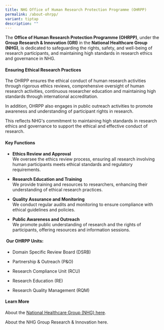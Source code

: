 ```yaml
---
title: NHG Office of Human Research Protection Programme (OHRPP)
permalink: /about-ohrpp/
variant: tiptap
description: ""
---
```

<p>The <strong>Office of Human Research Protection Programme (OHRPP)</strong>,<strong> </strong>under
the <strong>Group Research &amp; Innovation (GRI)</strong> in the <strong>National Healthcare Group (NHG)</strong>,
is dedicated to safeguarding the rights, safety, and well-being of research
participants, and maintaining high standards in research ethics and governance
in NHG.</p>
<p></p>
<h4><strong>Ensuring Ethical Research Practices</strong></h4>
<p>The OHRPP ensures the ethical conduct of human research activities through
rigorous ethics reviews, comprehensive oversight of human research activities,
continuous researcher education and maintaining high standards through
international accreditation.</p>
<p>In addition, OHRPP also engages in public outreach activities to promote
awareness and understanding of participant rights in research.</p>
<p>This reflects NHG's commitment to maintaining high standards in research
ethics and governance to support the ethical and effective conduct of research.</p>
<p></p>
<h4><strong>Key Functions</strong></h4>
<ul data-tight="true" class="tight">
<li>
<p><strong>Ethics Review and Approval</strong>
<br>We oversee the ethics review process, ensuring all research involving
human participants meets ethical standards and regulatory requirements.</p>
</li>
<li>
<p><strong>Research Education and Training</strong>
<br>We provide training and resources to researchers, enhancing their understanding
of ethical research practices.</p>
</li>
<li>
<p><strong>Quality Assurance and Monitoring</strong>
<br>We conduct regular audits and monitoring to ensure compliance with ethical
guidelines and policies.</p>
</li>
<li>
<p><strong>Public Awareness and Outreach</strong>
<br>We promote public understanding of research and the rights of participants,
offering resources and information sessions.</p>
</li>
</ul>
<h4>&nbsp;<strong>Our OHRPP Units:</strong></h4>
<ul data-tight="true" class="tight">
<li>
<p>Domain Specific Review Board (DSRB)</p>
</li>
<li>
<p>Partnership &amp; Outreach (P&amp;O)</p>
</li>
<li>
<p>Research Compliance Unit (RCU)</p>
</li>
<li>
<p>Research Education (RE)</p>
</li>
<li>
<p>Research Quality Management (RQM)</p>
</li>
</ul>
<p></p>
<h4><strong>Learn More</strong></h4>
<p>About the <a href="https://corp.nhg.com.sg/AboutNHG/Pages/Mission,-Vision-and-Values.aspx" rel="noopener nofollow" target="_blank">National Healthcare Group (NHG) here</a>.</p>
<p>About the NHG Group Research &amp; Innovation here.</p>
<p></p>
<p></p>